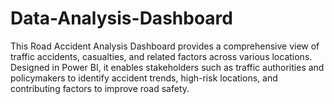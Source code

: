 # Data-Analysis-Dashboard
This Road Accident Analysis Dashboard provides a comprehensive view of traffic accidents, casualties, and related factors across various locations. Designed in Power BI, it enables stakeholders such as traffic authorities and policymakers to identify accident trends, high-risk locations, and contributing factors to improve road safety.
